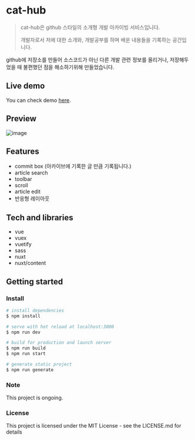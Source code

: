 # cat-hub

> cat-hub은 github 스타일의 소개형 개발 아카이빙 서비스입니다.
>
> 개발자로서 저에 대한 소개와, 개발공부를 하며 배운 내용들을 기록하는 공간입니다.

github에 저장소를 만들어 소스코드가 아닌 다른 개발 관련 정보를 올리거나, 저장해두었을 때 불편했던 점을 해소하기위해 만들었습니다.

## Live demo

You can check demo [here](https://morethanmin.github.io/cat-hub/).

## Preview

![image](https://user-images.githubusercontent.com/72514247/121918593-29219f80-cd71-11eb-9e2a-01ba60611fa5.png)

## Features

- commit box (아카이브에 기록한 글 만큼 기록됩니다.)
- article search
- toolbar
- scroll
- article edit
- 반응형 레이아웃

## Tech and libraries

- vue
- vuex
- vuetify
- sass
- nuxt
- nuxt/content

## Getting started

### Install

```bash
# install dependencies
$ npm install

# serve with hot reload at localhost:3000
$ npm run dev

# build for production and launch server
$ npm run build
$ npm run start

# generate static project
$ npm run generate
```

### Note

This project is ongoing.

### License

This project is licensed under the MIT License - see the LICENSE.md for details
